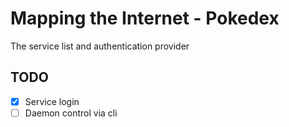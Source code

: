 # Mapping the Internet - Pokedex
The service list and authentication provider

## TODO
- [x] Service login
- [ ] Daemon control via cli